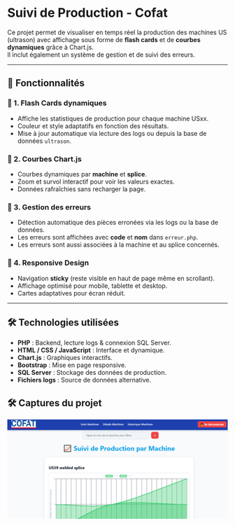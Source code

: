 # Suivi de Production - Cofat

Ce projet permet de visualiser en temps réel la production des machines US (ultrason) avec affichage sous forme de **flash cards** et de **courbes dynamiques** grâce à Chart.js.  
Il inclut également un système de gestion et de suivi des erreurs.

---

## 🚀 Fonctionnalités

### 🔹 1. Flash Cards dynamiques
- Affiche les statistiques de production pour chaque machine USxx.
- Couleur et style adaptatifs en fonction des résultats.
- Mise à jour automatique via lecture des logs ou depuis la base de données `ultrason`.

### 🔹 2. Courbes Chart.js
- Courbes dynamiques par **machine** et **splice**.
- Zoom et survol interactif pour voir les valeurs exactes.
- Données rafraîchies sans recharger la page.

### 🔹 3. Gestion des erreurs
- Détection automatique des pièces erronées via les logs ou la base de données.
- Les erreurs sont affichées avec **code** et **nom** dans `erreur.php`.
- Les erreurs sont aussi associées à la machine et au splice concernés.

### 🔹 4. Responsive Design
- Navigation **sticky** (reste visible en haut de page même en scrollant).
- Affichage optimisé pour mobile, tablette et desktop.
- Cartes adaptatives pour écran réduit.

---

## 🛠 Technologies utilisées

- **PHP** : Backend, lecture logs & connexion SQL Server.
- **HTML / CSS / JavaScript** : Interface et dynamique.
- **Chart.js** : Graphiques interactifs.
- **Bootstrap** : Mise en page responsive.
- **SQL Server** : Stockage des données de production.
- **Fichiers logs** : Source de données alternative.
## 🛠 Captures du projet 
![Alt text](https://github.com/malek413/ultrason_cofat/blob/main/images/Capture%20d%E2%80%99%C3%A9cran%202025-08-15%20214754.png)


